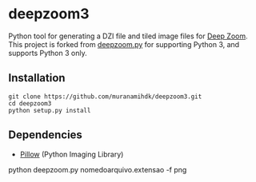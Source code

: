 # deepzoom3
Python tool for generating a DZI file and tiled image files for [Deep Zoom](https://msdn.microsoft.com/en-us/library/cc645077(v=vs.95).aspx).
This project is forked from [deepzoom.py](https://github.com/openzoom/deepzoom.py) for supporting Python 3, and supports Python 3 only.

## Installation

    git clone https://github.com/muranamihdk/deepzoom3.git
    cd deepzoom3
    python setup.py install

## Dependencies

- [Pillow](https://pypi.python.org/pypi/Pillow/) (Python Imaging Library)

python deepzoom.py nomedoarquivo.extensao -f png
